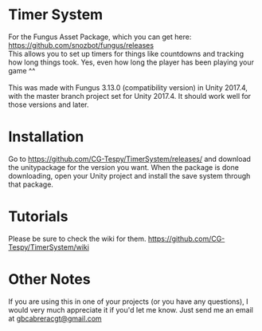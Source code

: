 # Timer System
For the Fungus Asset Package, which you can get here: https://github.com/snozbot/fungus/releases <br>
This allows you to set up timers for things like countdowns and tracking how long things took. Yes, even how long the player has been playing your game ^^
<br/><br/>
This was made with Fungus 3.13.0 (compatibility version) in Unity 2017.4, with the master branch project set for Unity 2017.4. It should work well for those versions and later.

# Installation
Go to https://github.com/CG-Tespy/TimerSystem/releases/ and download the unitypackage for the version you want.  When the package is done downloading, open your Unity project and install the save system through that package.

# Tutorials
Please be sure to check the wiki for them. https://github.com/CG-Tespy/TimerSystem/wiki

# Other Notes

If you are using this in one of your projects (or you have any questions), I would very much appreciate it if you'd let me know. Just send me an email at gbcabreracgt@gmail.com
